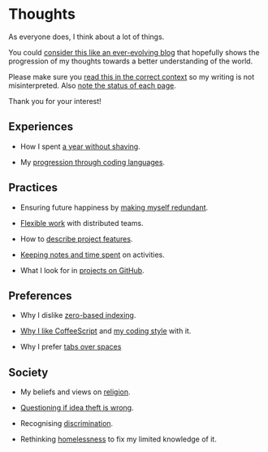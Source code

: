 # Thoughts

As everyone does, I think about a lot of things.

You could
[consider this like an ever-evolving blog](./on/why_not_a_blog/)
that hopefully shows the progression of my thoughts towards a better
understanding of the world.

Please make sure you [read this in the correct context](./on/context/)
so my writing is not misinterpreted.
Also [note the status of each page](./on/status/).

Thank you for your interest!


## Experiences

- How I spent [a year without shaving](./on/year-beard/).

- My [progression through coding languages](./on/my_coding_evolution/).


## Practices

- Ensuring future happiness by
  [making myself redundant](./on/making_myself_redundant/).

- [Flexible work](./on/flexible_work/) with distributed teams.

- How to [describe project features](./on/describing_projects/).

- [Keeping notes and time spent](./on/logging_life/) on activities.

- What I look for in [projects on GitHub](./on/coding_on_GitHub/).


## Preferences

- Why I dislike [zero-based indexing](./on/zero-based_index/).

- [Why I like CoffeeScript](./on/why_CoffeeScript/)
  and [my coding style](./on/CoffeeScript_style/) with it.

- Why I prefer [tabs over spaces](./on/tabs_vs_spaces/)


## Society

- My beliefs and views on [religion](./on/religion/).

- [Questioning if idea theft is wrong](./on/is_idea_theft_wrong/).

- Recognising [discrimination](./on/discrimination/).

- Rethinking [homelessness](./on/homelessness/) to fix my limited
  knowledge of it.
